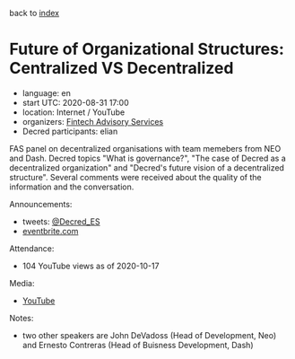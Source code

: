 back to [index](index.md)

# Future of Organizational Structures: Centralized VS Decentralized

- language: en
- start UTC: 2020-08-31 17:00
- location: Internet / YouTube
- organizers: [Fintech Advisory Services](https://www.fintech-advisory.com/)
- Decred participants: elian

FAS panel on decentralized organisations with team memebers from NEO and Dash. Decred topics "What is governance?", "The case of Decred as a decentralized organization" and "Decred's future vision of a decentralized structure". Several comments were received about the quality of the information and the conversation.

Announcements:

- tweets: [@Decred_ES](https://twitter.com/Decred_ES/status/1298275771333705728)
- [eventbrite.com](https://www.eventbrite.com/e/future-of-organizational-structures-centralized-vs-decentralized-tickets-117513761825)

Attendance:

- 104 YouTube views as of 2020-10-17

Media:

- [YouTube](https://www.youtube.com/watch?v=yIlVTSObIzU)

Notes:

- two other speakers are John DeVadoss (Head of Development, Neo) and Ernesto Contreras (Head of Buisness Development, Dash)

